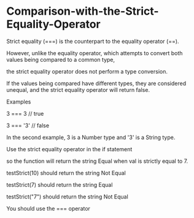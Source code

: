 # Comparison-with-the-Strict-Equality-Operator

Strict equality (===) is the counterpart to the equality operator (==).

However, unlike the equality operator, which attempts to convert both values being compared to a common type, 

the strict equality operator does not perform a type conversion.

If the values being compared have different types, they are considered unequal, and the strict equality operator will return false.

Examples

3 ===  3  // true


3 === '3' // false


In the second example, 3 is a Number type and '3' is a String type.


Use the strict equality operator in the if statement 


so the function will return the string Equal when val is strictly equal to 7.

testStrict(10) should return the string Not Equal

testStrict(7) should return the string Equal

testStrict("7") should return the string Not Equal

You should use the === operator





